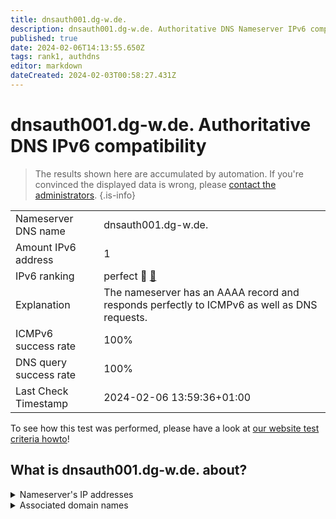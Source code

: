 ```yaml
---
title: dnsauth001.dg-w.de.
description: dnsauth001.dg-w.de. Authoritative DNS Nameserver IPv6 compatibility
published: true
date: 2024-02-06T14:13:55.650Z
tags: rank1, authdns
editor: markdown
dateCreated: 2024-02-03T00:58:27.431Z
---
```


# dnsauth001.dg-w.de. Authoritative DNS IPv6 compatibility

> The results shown here are accumulated by automation. If you're convinced the displayed data is wrong, please [contact the administrators](/howto/chat). 
{.is-info}




|   |   |
| - | - |
| Nameserver DNS name | dnsauth001.dg-w.de.
| Amount IPv6 address | 1
| IPv6 ranking | perfect :1st_place_medal: [🔗](/howto/ranking) |
| Explanation | The nameserver has an AAAA record and responds perfectly to ICMPv6 as well as DNS requests. |
| ICMPv6 success rate | 100%|
| DNS query success rate | 100% |
| Last Check Timestamp | 2024-02-06 13:59:36+01:00 |

To see how this test was performed, please have a look at [our website test criteria howto](/howto/testcriteria/authdns)!


## What is dnsauth001.dg-w.de. about?




<details>
<summary>Nameserver's IP addresses</summary>

2a00:6020:100::2

</details>



<details>
<summary>Associated domain names</summary>

www.deutsche-glasfaser.de

</details>
